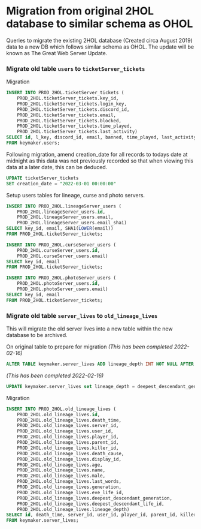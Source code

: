 # Migration from original 2HOL database to similar schema as OHOL
Queries to migrate the existing 2HOL database (Created circa August 2019) data to a new DB which follows similar schema as OHOL.
The update will be known as The Great Web Server Update.

### Migrate old table `users` to `ticketServer_tickets`
Migration
```SQL
INSERT INTO PROD_2HOL.ticketServer_tickets (
    PROD_2HOL.ticketServer_tickets.key_id, 
    PROD_2HOL.ticketServer_tickets.login_key, 
    PROD_2HOL.ticketServer_tickets.discord_id,
    PROD_2HOL.ticketServer_tickets.email, 
    PROD_2HOL.ticketServer_tickets.blocked, 
    PROD_2HOL.ticketServer_tickets.time_played, 
    PROD_2HOL.ticketServer_tickets.last_activity)
SELECT id, l_key, discord_id, email, banned, time_played, last_activity
FROM keymaker.users;
```

Following migration, amend creation_date for all records to todays date at midnight as this data was not previously recorded so that when viewing this data at a later date, this can be deduced.
```SQL
UPDATE ticketServer_tickets
SET creation_date = "2022-03-01 00:00:00"
```

Setup users tables for lineage, curse and photo servers.
```SQL
INSERT INTO PROD_2HOL.lineageServer_users (
    PROD_2HOL.lineageServer_users.id, 
    PROD_2HOL.lineageServer_users.email, 
    PROD_2HOL.lineageServer_users.email_sha1)
SELECT key_id, email, SHA1(LOWER(email))
FROM PROD_2HOL.ticketServer_tickets;
```
```SQL
INSERT INTO PROD_2HOL.curseServer_users (
    PROD_2HOL.curseServer_users.id, 
    PROD_2HOL.curseServer_users.email)
SELECT key_id, email
FROM PROD_2HOL.ticketServer_tickets;
```
```SQL
INSERT INTO PROD_2HOL.photoServer_users (
    PROD_2HOL.photoServer_users.id, 
    PROD_2HOL.photoServer_users.email)
SELECT key_id, email
FROM PROD_2HOL.ticketServer_tickets;
```

### Migrate old table `server_lives` to `old_lineage_lives`
This will migrate the old server lives into a new table within the new database to be archived.

On original table to prepare for migration *(This has been completed 2022-02-16)*
```SQL
ALTER TABLE keymaker.server_lives ADD lineage_depth INT NOT NULL AFTER deepest_descendant_life_id;
```

*(This has been completed 2022-02-16)*
```SQL
UPDATE keymaker.server_lives set lineage_depth = deepest_descendant_generation - generation WHERE deepest_descendant_generation != -1 and generation != -1;
```

Migration
```SQL
INSERT INTO PROD_2HOL.old_lineage_lives (
    PROD_2HOL.old_lineage_lives.id, 
    PROD_2HOL.old_lineage_lives.death_time, 
    PROD_2HOL.old_lineage_lives.server_id, 
    PROD_2HOL.old_lineage_lives.user_id, 
    PROD_2HOL.old_lineage_lives.player_id, 
    PROD_2HOL.old_lineage_lives.parent_id, 
    PROD_2HOL.old_lineage_lives.killer_id, 
    PROD_2HOL.old_lineage_lives.death_cause, 
    PROD_2HOL.old_lineage_lives.display_id, 
    PROD_2HOL.old_lineage_lives.age, 
    PROD_2HOL.old_lineage_lives.name, 
    PROD_2HOL.old_lineage_lives.male, 
    PROD_2HOL.old_lineage_lives.last_words, 
    PROD_2HOL.old_lineage_lives.generation, 
    PROD_2HOL.old_lineage_lives.eve_life_id, 
    PROD_2HOL.old_lineage_lives.deepest_descendant_generation, 
    PROD_2HOL.old_lineage_lives.deepest_descendant_life_id, 
    PROD_2HOL.old_lineage_lives.lineage_depth)
SELECT id, death_time, server_id, user_id, player_id, parent_id, killer_id, death_cause, display_id, age, name, male, last_words, generation, eve_life_id, deepest_descendant_generation, deepest_descendant_life_id, lineage_depth
FROM keymaker.server_lives;
```